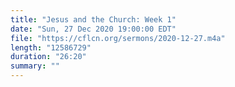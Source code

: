 ```yaml
---
title: "Jesus and the Church: Week 1"
date: "Sun, 27 Dec 2020 19:00:00 EDT"
file: "https://cflcn.org/sermons/2020-12-27.m4a"
length: "12586729"
duration: "26:20"
summary: ""
---
```

